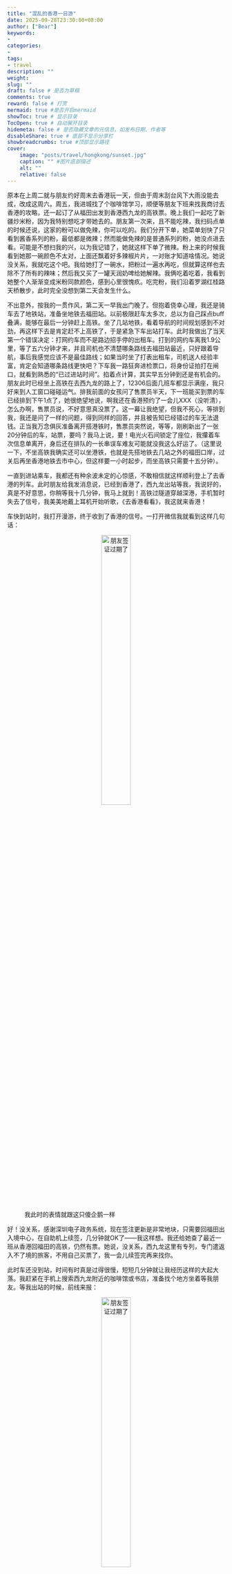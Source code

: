 ```yaml
---
title: "混乱的香港一日游"
date: 2025-09-28T23:30:00+08:00
author: ["Bear"]
keywords: 
- 
categories: 
- 
tags: 
- travel
description: ""
weight:
slug: ""
draft: false # 是否为草稿
comments: true
reward: false # 打赏
mermaid: true #是否开启mermaid
showToc: true # 显示目录
TocOpen: true # 自动展开目录
hidemeta: false # 是否隐藏文章的元信息，如发布日期、作者等
disableShare: true # 底部不显示分享栏
showbreadcrumbs: true #顶部显示路径
cover:
    image: "posts/travel/hongkong/sunset.jpg" 
    caption: "" #图片底部描述
    alt: ""
    relative: false
---
```


原本在上周二就与朋友约好周末去香港玩一天，但由于周末刮台风下大雨没能去成，改成这周六。周五，我进城找了个咖啡馆学习，顺便等朋友下班来找我商讨去香港的攻略，还一起订了从福田出发到香港西九龙的高铁票。晚上我们一起吃了新疆炒米粉，因为我特别想吃才带她去的。朋友第一次来，且不能吃辣，我扫码点单的时候还说，这家的粉可以做免辣，你可以吃的。我们分开下单，她菜单划快了只看到酱香系列的粉，最低都是微辣；然而能做免辣的是普通系列的粉，她没点进去看。可能是不想扫我的兴，以为我记错了，她就这样下单了微辣。粉上来的时候我看到她那一碗颜色不太对，上面还飘着好多辣椒片片，一对账才知道啥情况。她说没关系，我就吃这个吧。我给她打了一碗水，把粉过一遍水再吃，但就算这样也去除不了所有的辣味；然后我又买了一罐天润奶啤给她解辣。我俩吃着吃着，我看到她整个人渐渐变成米粉同款颜色，感到心里很愧疚。吃完粉，我们沿着罗湖红桂路天桥散步，此时完全没想到第二天会发生什么。

不出意外，按我的一贯作风，第二天一早我出门晚了。但抱着侥幸心理，我还是骑车去了地铁站，准备坐地铁去福田站。以前极限赶车太多次，总以为自己踩点buff叠满，能够在最后一分钟赶上高铁。坐了几站地铁，看着导航的时间规划感到不对劲，再这样下去是肯定赶不上高铁了，于是紧急下车出站打车。此时我做出了当天第一个错误决定：打网约车而不是路边招手停的出租车。打到的网约车离我1.9公里，等了五六分钟才来，并且司机也不清楚哪条路线去福田站最近，只好跟着导航，事后我感觉应该不是最佳路线；如果当时坐了打表出租车，司机送人经验丰富，肯定会知道哪条路线更快吧？下车我一路狂奔进检票口，将身份证拍打在闸口，就看到熟悉的“已过进站时间”。掐着点计算，其实早五分钟到还是有机会的。朋友此时已经坐上高铁在去西九龙的路上了，12306后面几班车都显示满座，我只好来到人工窗口碰碰运气。排我前面的女孩问了售票员半天，下一班能买到票的车已经排到下午1点了，她很绝望地说，啊我还在香港预约了一会儿XXX（没听清），怎么办啊，售票员说，不好意思真没票了。这一幕让我绝望，但我不死心，等排到我，我还是问了一样的问题，得到同样的回答，并且被告知已经错过的车无法退钱。正当我万念俱灰准备离开搭港铁时，售票员突然说，等等，刚刷新出了一张20分钟后的车，站票，要吗？我马上说，要！电光火石间锁定了座位，我攥着车次信息单离开，身后还在排队的一长串误车难友可能就没我这么好运了。（这里说一下，不坐高铁我确实还可以坐港铁，也就是先搭地铁去几站之外的福田口岸，过关后再坐香港地铁去市中心，但这样要一小时起步，而坐高铁只需要十五分钟）。

一直到进站乘车，我都还有种余波未定的心惊感，不敢相信就这样顺利登上了去香港的列车。此时朋友给我发消息说，已经到香港了，西九龙出站等我，我说好的，真是不好意思，你稍等我十几分钟，我马上就到！高铁过隧道穿越深港，手机暂时失去了信号，我美美地戴上耳机开始听歌，《去香港看看》，我这就来香港！

车快到站时，我打开漫游，终于收到了香港的信号。一打开微信我就看到这样几句话：

<figure>
  <div align=center><img src="/posts/travel/hongkong/chat1.jpg"  style="width: 40%; height:auto;" alt="朋友签证过期了"></div>
  <figcaption>我此时的表情就跟这只傻企鹅一样</figcaption>
</figure>

好！没关系，感谢深圳电子政务系统，现在签注更新是非常地块，只需要回福田出入境中心，在自助机上续签，几分钟就OK了——我这样想。我还给她查了最近一班从香港回福田的高铁，仍然有票。她说，没关系，西九龙这里有专列，专门遣返入不了境的旅客，不用自己买票了，我一会儿续签完再来找你。

此时车还没到站，时间有时真是过得很慢，短短几分钟就让我经历这样的大起大落。我赶紧在手机上搜索西九龙附近的咖啡馆或书店，准备找个地方坐着等我朋友。等我出站的时候，前线来报：

<figure>
  <div align=center><img src="/posts/travel/hongkong/chat2.jpg"  style="width: 40%; height:auto;" alt="朋友签证过期了"></div>
  <figcaption>一波未平，一波又起</figcaption>
</figure>

这里解释一下港澳通行证的机制，这个证本身是有一个有效期的，5年或者10年，在有效期内才可以去办理港澳的签注，比如一年一次、一年多次，签注次数用完了就去自助机办理就行。

我还在那边装镇定，跟朋友说，你问问柜台吧，坐高铁有人身份证忘带都能开临时证明，你这种情况应该有很多，会不会有什么临时证明可以让你通行。然而事实证明：

<figure>
  <div align=center><img src="/posts/travel/hongkong/chat3.jpg"  style="width: 50%; height:auto;" alt="朋友签证过期了"></div>
  <figcaption>真的不行</figcaption>
</figure>

朋友在出入境中心被如此告知。换发新证就不是几分钟的事了，至少3-5个工作日。心中的石头终于碎了，我这下要一个人在香港玩一天，完全没有做好心理准备。朋友对香港比较熟，来了很多次，本来是想她带着我玩，现在变成我只身勇闯香港。朋友悻悻地回家了，此时不知道我们俩谁比较崩溃。我的心情很复杂，因为早上我还是愧疚的，没赶上车害得她要等我；结果我被传送到香港之后，她又回深圳了。但凡此时我还在深圳，可能我也打道回府了，但好巧不巧我已经到香港了——来都来了，那就玩！

开篇的时候我啰嗦地说了很多关于新疆炒米粉的事情，你可能以为我指的第二天意外情况是“朋友吃坏肚子不舒服来不了了”，No，这其实跟新疆炒米粉没有太大关系。我出站走到香港的街头上，心里还是有一种愤懑的感觉，暗自责怪朋友为啥不早检查好证件。一个念头突然冒出来：不会是昨晚我带她吃了很辣的炒米粉，她怨恨上了我，要用这种方式来报复我吧？？？转念一想朋友不是这样小气的人，应该不至于；而且朋友曾有多次错过早班飞机的马大哈历史（我也是五十步笑百步），能出现今天这种情况，并没有太意料之外；再说她自己的高铁票钱也打水漂了，用不着花这个成本。很快这个念头就消失了，我沿着导航顶着香港的大太阳，走去刚才查到的一家咖啡馆。这么短一个小时的时间，我已经精疲力尽，需要找个地方坐着回回血。

1.2公里对我这样能走的人来说本不应该是多费力的路途，但是我走得好累，可能是心情还没有恢复过来，加上太晒了，到达咖啡馆的时候我已经丧失所有力气和手段。幸运的是，尽管店铺面积很小，我到店的时候刚好有一个空桌，赶紧坐下来点单休息。

看到菜单的时候我又有点傻眼，一杯特调拿铁要60多港币，此时我也没有力气起来去找别的店了，那就点吧。我跟同学微信吐槽，在新加坡都没被这么宰过——当时去外面环境比较好的咖啡馆，价格都在8新币左右，也就是40多人民币。现在这狭小拥挤冷气不足的咖啡馆一杯60，感觉我的钱被大风刮走了。

龙眼拿铁，感觉就是龙眼糖浆加桂花末，没有很特别。其实坐下来很久我都没能好好喝上一口，因为我这次来香港是一分钱现金都没带，昨天听朋友说香港现在到处都收支付宝和微信，只带手机没问题的。刚才我顶着烈日走1.2公里，其实是因为，走出西九龙站400米有一个小巴站，本想在那里坐小巴到现在这家咖啡厅；然而我走到的时候，发现小巴只收八达通公交卡和现金，用不了支付宝乘车码（只有地铁和新型巴士能用）。此时已经走了三分之一的距离了，索性就直接走路过来。坐在咖啡店里，我决定开通 Apple Pay 的八达通 NFC 卡，这样等下不管怎样都可以消费了，八达通在香港的地位跟现金差不多，都是硬通货，不止咖啡店，今天遇到任何付费场景都不会再窘迫。

类似的事情之前发生过，给我留下了心理阴影。去年刚到新加坡不久，我本地的 VISA 银行卡刚办下来，就在银行卡的 app 里开通了 Paynow 二维码支付，这个跟微信支付宝扫码差不多，而且（据说）基本所有店都支持。在国内习惯了无纸化支付不带现金出门的我，对它的普及程度没有怀疑，头两天用它扫码支付也很顺畅。其后的某个中午，我只带了手机，从钱包里随便抓了两张卡就出门，去住的地方附近商场里一家没去过的食阁吃饭（类似于美食广场的地方）。前两天我去过顶楼的另一家食阁，可以扫码，我想当然地以为这一家也可以。点正餐前我先在水档准备买一杯冰饮，排队到我时，我向老板点单，我要冰茶加奶不要糖。不出十秒，旁边的伙计手起壶落已经做好我的饮料放在吧台上，此时我刚输入完银行app的登录密码，问老板，在哪里扫码啊？老板说，我们这里不能扫码，只能刷卡或者现金。没问题！我翻口袋，掏出来的第一张是我在国内办的 VISA，那我就刷这个卡吧。“不好意思，我们只收本地卡。” 傻眼，还要分本地和外国卡，那 VISA 的意义何在啊？这玩意不是全球通用的吗？？我再翻口袋，没问题！我还带了 NETS 交通卡，这个在便利店都能消费，在这里也可以吧！“不好意思，我们只收银行卡。” 这么巧？本地+银行卡这两重条件都符合的那张新卡我就是没带，只带了两张卡又都巧妙避开了条件。现在走也来不及了，已经点好的单还没办法撤回，不要做那么快啊！后面还有好多人在排队，我陷入窘境。老板看出我的窘迫，或者说不想再耽误后面人的时间，掏出手机说，算了，你扫码转钱给我的个人账户，我拿现金给你付。我扫码，老板打开自己的钱包掏出几个钢镚放进了收银机。真是井井有条的账房，估计是一天结业后要算营业额吧。我端走我的茶，此时老板追加了一句，不过我们这个食阁都是统一管理的 POS 机，其他店也只能刷卡或现金哦。一语点醒梦中人，那我去其他档口也没办法点单付钱吧？没问题！我可以就像刚才这样，转钱给对方然后请ta帮我垫一下吧。事实证明，不是每个档口都有老板在，上班的可能只是打工仔。问了好几个档口，都表示没办法这么干。好吧，这家食阁我是吃不了了，那我转战之前去过的另一家食阁吧，那里可以刷卡。此时我才意识到，我现在端着的冰饮用的是不锈钢杯子装的，只能在这家食阁里面喝，喝完要归还杯子，不能带出去。我有想过去找水档老板说给我打包成塑料杯行吗，但在坡这个地方，打包无疑是要加钱的，我不想再去排队重演刚才的一幕。此刻我如此真切地体会到什么叫画地为牢，已经很饿了但是没办法出去吃饭，只能先坐下来对着孤零零的桌子喝掉这杯饮料。我一边喝一边感觉肠胃在翻滚，本来胃里就没有缓冲物，又灌下冰饮，茶还很浓，真是年轻就要醒着拼啊！喝完走出去我已经感觉不到饿了，可能肠胃被冰块麻醉了觉得我处于极寒中，需要燃烧一点脂肪给我供能。后来在坡待了一年，我发现，那天的情况真是偶然中的偶然——之后我遇到的店，小到路边家庭档口，大到高级商场，都可以扫码，偏偏只有那家食阁不行；去过无数食阁，冰饮都是用一次性塑料杯装，偏偏只有那家食阁用不锈钢杯。命中注定那天我就得饿着肚子喝一大杯冰饮料（我的抠门本性不允许我花了钱却弃它而去）。

大脑回到香港，我坐在咖啡馆里，正在 Apple 钱包里开通八达通。需要先添加一张银行卡作为款项来源，因为是在境外，我第一反应是添加一张 VISA，这样就不会有货币限制了。实体卡不在我身上，我只有它的信息，输入了很多遍都提示无法绑定，最后去小红书一查，因为银行政策，国内 VISA 不支持加入钱包（我真是服了，前面故事的受害当事卡也是它，怎么国内VISA走到哪都低人一等？）。没问题！那我还有那张在新加坡办的 VISA，这总能用吧！试了一下不行，应该是我 Apple 账号还是国区吧，那我切换成新区就好啦！结果需要重重验证，还要我去接新加坡手机号的验证码——那个手机号已经好久没用了，套餐都过期了。我尝试启用那张手机卡，过了好一会儿才成功收到验证码。谢谢 Singtel，在我没有给你交手机费的情况下，你还愿意越洋让我接验证码。又经过九九八十一道关卡——终于失败了，无论如何都无法从银行卡里给八达通卡重置。绝望之下，我退出了新区 Apple 账号，回到国区，最后尝试了一下绑定一张普通国内储蓄卡来充值——居然成功了！所以这种情况人民币可以直接转成港币啊，我一开始就排除掉的选项居然才是答案，显得我这一个小时好像一个笑话。

好吧，问题解决了，可以美滋滋地享用咖啡了！此时冰块已经化完了，我也急出了一身汗，脸上油乎乎的，心情和脑力都消耗了很多，燥热指数大上升。我去厕所洗了把脸回来，开始搜索下一个目的地。

（未完待续）
